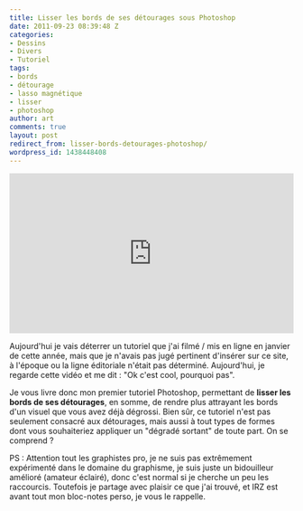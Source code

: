 ```yaml
---
title: Lisser les bords de ses détourages sous Photoshop
date: 2011-09-23 08:39:48 Z
categories:
- Dessins
- Divers
- Tutoriel
tags:
- bords
- détourage
- lasso magnétique
- lisser
- photoshop
author: art
comments: true
layout: post
redirect_from: lisser-bords-detourages-photoshop/
wordpress_id: 1438448408
---
```


<style>.embed-container { position: relative; padding-bottom: 56.25%; height: 0; overflow: hidden; max-width: 100%; } .embed-container iframe, .embed-container object, .embed-container embed { position: absolute; top: 0; left: 0; width: 100%; height: 100%; }</style><div class='embed-container'><iframe src='https://www.dailymotion.com/embed/video/xgly3z' frameborder='0' webkitAllowFullScreen mozallowfullscreen allowFullScreen></iframe></div>

Aujourd'hui je vais déterrer un tutoriel que j'ai filmé / mis en ligne en janvier de cette année, mais que je n'avais pas jugé pertinent d'insérer sur ce site, à l'époque ou la ligne éditoriale n'était pas déterminé. Aujourd'hui, je regarde cette vidéo et me dit : "Ok c'est cool, pourquoi pas".

Je vous livre donc mon premier tutoriel Photoshop, permettant de **lisser les bords de ses détourages**, en somme, de rendre plus attrayant les bords d'un visuel que vous avez déjà dégrossi. Bien sûr, ce tutoriel n'est pas seulement consacré aux détourages, mais aussi à tout types de formes dont vous souhaiteriez appliquer un "dégradé sortant" de toute part. On se comprend ?

PS : Attention tout les graphistes pro, je ne suis pas extrêmement expérimenté dans le domaine du graphisme, je suis juste un bidouilleur amélioré (amateur éclairé), donc c'est normal si je cherche un peu les raccourcis. Toutefois je partage avec plaisir ce que j'ai trouvé, et IRZ est avant tout mon bloc-notes perso, je vous le rappelle.

